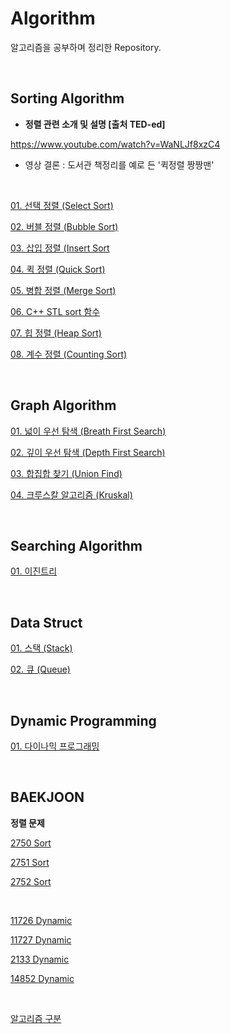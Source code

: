 # Algorithm

알고리즘을 공부하며 정리한 Repository.

<br/>

## Sorting Algorithm

* **정렬 관련 소개 및 설명 [출처 TED-ed]**

https://www.youtube.com/watch?v=WaNLJf8xzC4

* 영상 결론 : 도서관 책정리를 예로 든 '퀵정렬 짱짱맨'

<br/>

[01. 선택 정렬 (Select Sort)](docs/01_selection-sort.md)

[02. 버블 정렬 (Bubble Sort)](docs/02_bubble-sort.md)

[03. 삽입 정렬 (Insert Sort](docs/03_insert-sort.md)

[04. 퀵 정렬 (Quick Sort)](docs/04_quick-sort.md)

[05. 병합 정렬 (Merge Sort)](docs/05_merge-sort.md)

[06. C++ STL  sort 함수](docs/06_c++-stl-sort.md)

[07. 힙 정렬 (Heap Sort)](docs/07_heap-sort.md)

[08. 계수 정렬 (Counting Sort)](docs/08_counting-sort.md)

<br/>

## Graph Algorithm

[01. 넓이 우선 탐색 (Breath First Search)](docs/01_breath-first-search.md)

[02. 깊이 우선 탐색 (Depth First Search)](docs/02_depth-first-search.md)

[03. 합집합 찾기 (Union Find)](docs/03_union-find.md)

[04. 크루스칼 알고리즘 (Kruskal)](docs/04_kruskal-algorithm.md)

<br/>

## Searching Algorithm

[01. 이진트리](docs/01_binary-search.md)

<br/>

## Data Struct

[01. 스택 (Stack)](docs/01_stack-datastruct.md)

[02. 큐 (Queue)](docs/02_queue-datastruct.md)

<br/>

## Dynamic Programming

[01. 다이나믹 프로그래밍](docs/01_dynamic-programming.md)

<br/>

## BAEKJOON

**정렬 문제**

[2750 Sort](docs/baekjoon/sort/2750_sort-numbers.md)

[2751 Sort](docs/baekjoon/sort/2751_sort-numbers.md)

[2752 Sort](docs/baekjoon/sort/2752_sort-numbers.md)

<br/>

[11726 Dynamic](docs\baekjoon\dynamic-programming\11726_dynamic-programming.md)

[11727 Dynamic](docs\baekjoon\dynamic-programming\11727_dynamic-programming.md)

[2133 Dynamic](docs\baekjoon\dynamic-programming\2133_dynamic-programming.md)

[14852 Dynamic](docs\baekjoon\dynamic-programming\14852_dynamic-programming.md)

<br/>

[알고리즘 구분](http://www.ktword.co.kr/abbr_view.php?m_temp1=5735&id=136)

